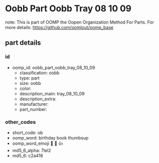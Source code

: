 # Oobb Part Oobb Tray 08 10 09  

note: This is part of OOMP the Oopen Organization Method For Parts. For more details: https://github.com/oomlout/oomp_base

##  part details





### id
* oomp_id: oobb_part_oobb_tray_08_10_09
  * classification: oobb
  * type: part
  * size: oobb
  * color: 
  * description_main: tray_08_10_09
  * description_extra: 
  * manufacturer: 
  * part_number: 

### other_codes
* short_code: ob
* oomp_word: birthday book thumbsup
* oomp_word_emoji :birthday: :book: :thumbsup:
* md5_6_alpha: 7lel2
* md5_6: c2a416